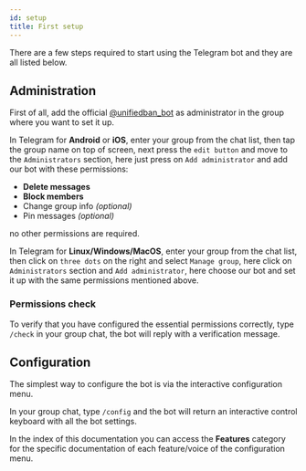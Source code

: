 ```yaml
---
id: setup
title: First setup
---
```


There are a few steps required to start using the Telegram bot and they are all listed below.

## Administration
First of all, add the official [@unifiedban_bot](https://t.me/unifiedban_bot) as administrator in the group where 
you want to set it up.

In Telegram for **Android** or **iOS**, enter your group from the chat list, then tap the group name on top of 
screen, next press the `edit button` and move to the `Administrators` section, here just press on 
`Add administrator` and add our bot with these permissions:

- **Delete messages**
- **Block members**
- Change group info *(optional)*
- Pin messages *(optional)*

no other permissions are required.

In Telegram for **Linux/Windows/MacOS**, enter your group from the chat list, then click on `three dots` on the right 
and select `Manage group`, here click on `Administrators` section and `Add administrator`, here choose our bot and set 
it up with the same permissions mentioned above.

### Permissions check
To verify that you have configured the essential permissions correctly, type `/check` in your group chat, the bot will 
reply with a verification message.

## Configuration
The simplest way to configure the bot is via the interactive configuration menu.

In your group chat, type `/config` and the bot will return an interactive control keyboard with all the bot settings.

In the index of this documentation you can access the **Features** category for the specific documentation of each 
feature/voice of the configuration menu.